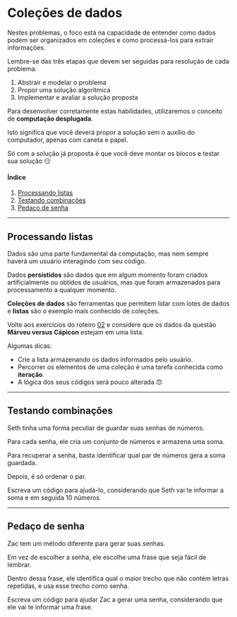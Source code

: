 # Coleções de dados

Nestes problemas, o foco está na capacidade de entender como dados podem ser organizados em coleções e como processá-los para extrair informações.

Lembre-se das três etapas que devem ser seguidas para resolução de cada problema:

1. Abstrair e modelar o problema
2. Propor uma solução algorítmica
3. Implementar e avaliar a solução proposta

Para desenvolver corretamente estas habilidades, utilizaremos o conceito de **computação desplugada**.

Isto significa que você deverá propor a solução sem o auxílio do computador, apenas com caneta e papel.

Só com a solução já proposta é que você deve montar os blocos e testar sua solução 😏

#### Índice
1. [Processando listas](#processando-listas)
2. [Testando combinações](#testando-combinações)
3. [Pedaço de senha](#pedaço-de-senha)

---

## Processando listas

Dados são uma parte fundamental da computação, mas nem sempre haverá um usuário interagindo com seu código.

Dados **persistidos** são dados que em algum momento foram criados artificialmente ou obtidos de usuários, mas que foram armazenados para processamento a qualquer momento.

**Coleções de dados** são ferramentas que permitem lidar com lotes de dados e **listas** são o exemplo mais conhecido de coleções.

Volte aos exercícios do roteiro [02](02.md) e considere que os dados da questão **Márveu versus Cápicon** estejam em uma lista.

Algumas dicas:
- Crie a lista armazenando os dados informados pelo usuário.
- Percorrer os elementos de uma coleção é uma tarefa conhecida como **iteração**.
- A lógica dos seus códigos será pouco alterada 🙃

---

## Testando combinações

Seth tinha uma forma peculiar de guardar suas senhas de números.

Para cada senha, ele cria um conjunto de números e armazena uma soma. 

Para recuperar a senha, basta identificar qual par de números gera a soma guardada. 

Depois, é só ordenar o par.

Escreva um código para ajudá-lo, considerando que Seth vai te informar a soma e em seguida 10 números.

---

## Pedaço de senha

Zac tem um método diferente para gerar suas senhas.

Em vez de escolher a senha, ele escolhe uma frase que seja fácil de lembrar.

Dentro dessa frase, ele identifica qual o maior trecho que não contém letras repetidas, e usa esse trecho como senha.

Escreva um código para ajudar Zac a gerar uma senha, considerando que ele vai te informar uma frase.

